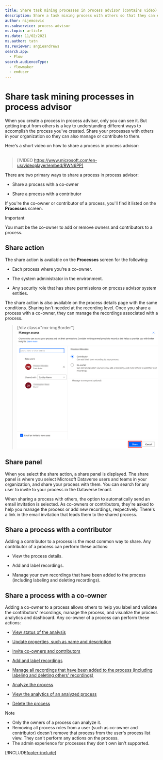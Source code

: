 ```yaml
---
title: Share task mining processes in process advisor (contains video) | Microsoft Docs
description: Share a task mining process with others so that they can offer input and additional insights. You can share a task mining process with a co-owner or a contributor.
author: nijemcevic 
ms.subservice: process-advisor
ms.topic: article
ms.date: 11/02/2021
ms.author: tatn
ms.reviewer: angieandrews
search.app: 
  - Flow
search.audienceType: 
  - flowmaker
  - enduser
---
```


# Share task mining processes in process advisor

When you create a process in process advisor, only you can see it. But getting input from others is a key to understanding different ways to accomplish the process you've created. Share your processes with others in your organization so they can also manage or contribute to them.

Here's a short video on how to share a process in process advisor:<br>
</br>
> [!VIDEO https://www.microsoft.com/en-us/videoplayer/embed/RWN6PP]

There are two primary ways to share a process in process advisor:

- Share a process with a co-owner

- Share a process with a contributor

If you're the co-owner or contributor of a process, you'll find it listed on the **Processes** screen.
</br>
> [!IMPORTANT]
> You must be the co-owner to add or remove owners and contributors to a process.

## Share action

The share action is available on the **Processes** screen for the following:

- Each process where you're a co-owner.

- The system administrator in the environment.

- Any security role that has share permissions on process advisor system entities.

The share action is also available on the process details page with the same conditions. Sharing isn't needed at the recording level. Once you share a process with a co-owner, they can manage the recordings associated with a process.

> [!div class="mx-imgBorder"]
> ![!Manage access.](media/manage-access.png "Manage access")

## Share panel

When you select the share action, a share panel is displayed. The share panel is where you select Microsoft Dataverse users and teams in your organization, and share your process with them. You can search for any user to invite to your process in the Dataverse tenant.

When sharing a process with others, the option to automatically send an email invitation is selected. As co-owners or contributors, they're asked to help you manage the process or add new recordings, respectively. There's a link in the email invitation that leads them to the shared process.

## Share a process with a contributor

Adding a contributor to a process is the most common way to share. Any contributor of a process can perform these actions:

- View the process details.

- Add and label recordings.

- Manage your own recordings that have been added to the process (including labeling and deleting recordings).

## Share a process with a co-owner

Adding a co-owner to a process allows others to help you label and validate the contributors' recordings, manage the process, and visualize the process analytics and dashboard. Any co-owner of a process can perform these actions:

- [View status of the analysis](process-advisor-analyze.md)

- [Update properties, such as name and description](process-advisor-processes.md#manage-activity-names)

- [Invite co-owners and contributors](process-advisor-share.md#share-action)

- [Add and label recordings](process-advisor-processes.md)

- [Manage all recordings that have been added to the process (including labeling and deleting others' recordings)](process-advisor-processes.md)

- [Analyze the process](process-advisor-analyze.md)

- [View the analytics of an analyzed process](process-advisor-analyze.md)

- [Delete the process](process-advisor-security.md)

>[!NOTE]
>
>- Only the owners of a process can analyze it.
>- Removing all process roles from a user (such as co-owner and contributor) doesn't remove that process from the user's process list view. They can't perform any actions on the process.
>- The admin experience for processes they don't own isn't supported.

[!INCLUDE[footer-include](includes/footer-banner.md)]
